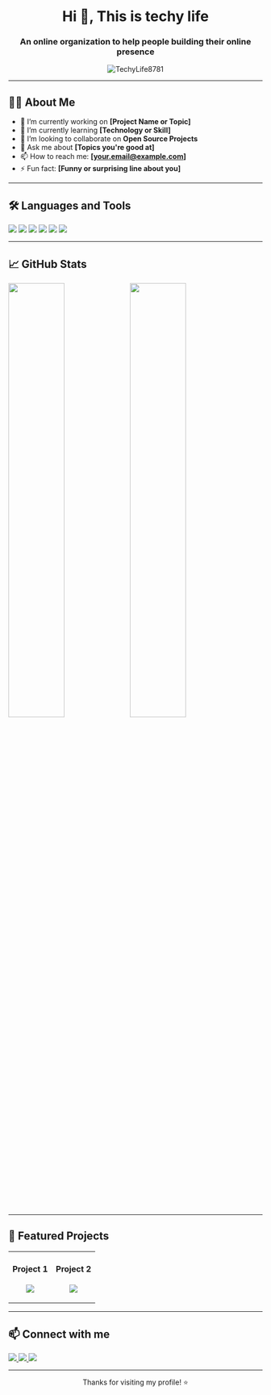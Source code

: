 <!-- HEADER SECTION -->
<h1 align="center">Hi 👋, This is techy life </h1>
<h3 align="center">An online organization to help people building their online presence</h3>

<p align="center">
  <img src="https://komarev.com/ghpvc/?username=TechyLife8781&label=Profile%20views&color=0e75b6&style=flat" alt="TechyLife8781" />
</p>

---

<!-- ABOUT ME -->
## 🧑‍💻 About Me
- 🔭 I’m currently working on **[Project Name or Topic]**
- 🌱 I’m currently learning **[Technology or Skill]**
- 👯 I’m looking to collaborate on **Open Source Projects**
- 💬 Ask me about **[Topics you're good at]**
- 📫 How to reach me: **[your.email@example.com]**
- ⚡ Fun fact: **[Funny or surprising line about you]**

---

<!-- SKILLS -->
## 🛠️ Languages and Tools
<p align="left">
  <img src="https://img.shields.io/badge/-HTML5-E34F26?style=flat&logo=html5&logoColor=white" />
  <img src="https://img.shields.io/badge/-CSS3-1572B6?style=flat&logo=css3" />
  <img src="https://img.shields.io/badge/-JavaScript-F7DF1E?style=flat&logo=javascript&logoColor=black" />
  <img src="https://img.shields.io/badge/-React-20232A?style=flat&logo=react" />
  <img src="https://img.shields.io/badge/-Node.js-339933?style=flat&logo=node.js&logoColor=white" />
  <img src="https://img.shields.io/badge/-Python-3776AB?style=flat&logo=python&logoColor=white" />
</p>

---

<!-- GITHUB STATS -->
## 📈 GitHub Stats
<p align="left">
  <img src="https://github-readme-stats.vercel.app/api?username=TechyLife8781&show_icons=true&theme=tokyonight" width="47%" />
  <img src="https://github-readme-streak-stats.herokuapp.com/?user=TechyLife8781&theme=tokyonight" width="47%" />
</p>

---

<!-- PINNED PROJECTS -->
## 🚀 Featured Projects

<table>
  <tr>
    <td width="50%">
      <h4 align="center">Project 1</h4>
      <p align="center">
        <a href="https://github.com/TechyLife8781/project1">
          <img src="https://github-readme-stats.vercel.app/api/pin/?username=TechyLife8781e&repo=project1&theme=tokyonight" />
        </a>
      </p>
    </td>
    <td width="50%">
      <h4 align="center">Project 2</h4>
      <p align="center">
        <a href="https://github.com/TechyLife8781/project2">
          <img src="https://github-readme-stats.vercel.app/api/pin/?username=TechyLife8781&repo=project2&theme=tokyonight" />
        </a>
      </p>
    </td>
  </tr>
</table>

---

<!-- CONNECT WITH ME -->
## 📫 Connect with me
<p align="left">
  <a href="https://linkedin.com/in/yourprofile" target="_blank">
    <img src="https://img.shields.io/badge/-LinkedIn-0077B5?style=flat&logo=linkedin&logoColor=white" />
  </a>
  <a href="https://twitter.com/yourhandle" target="_blank">
    <img src="https://img.shields.io/badge/-Twitter-1DA1F2?style=flat&logo=twitter&logoColor=white" />
  </a>
  <a href="mailto:your.email@example.com">
    <img src="https://img.shields.io/badge/-Gmail-D14836?style=flat&logo=gmail&logoColor=white" />
  </a>
</p>

---

<!-- THANKS -->
<p align="center">Thanks for visiting my profile! ⭐️</p>
